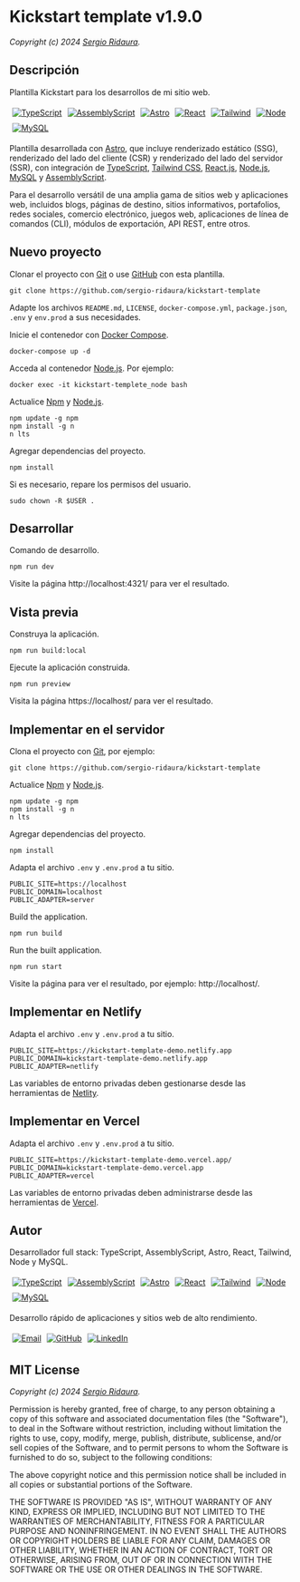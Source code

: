 # Kickstart template v1.9.0

_Copyright (c) 2024 [Sergio Ridaura](https://github.com/sergio-ridaura)._

## Descripción

Plantilla Kickstart para los desarrollos de mi sitio web.

<p style="display:flex; flex-direction:row; align-items: flex-start; flex-wrap: wrap;">
  <a href="https://www.typescriptlang.org/">
    <img style="margin:5px;" src="https://img.shields.io/badge/TypeScript-0078D4?style=for-the-badge&logo=typescript&logoColor=white" alt="TypeScript">
  </a>
  <a href="https://www.assemblyscript.org/">
    <img style="margin:5px;" src="https://img.shields.io/badge/assemblyscript-0078D4.svg?style=for-the-badge&logo=assemblyscript&logoColor=white" alt="AssemblyScript">
  </a>
  <a href="https://astro.build/">
    <img style="margin:5px;" src="https://img.shields.io/badge/astro-%232C2052.svg?style=for-the-badge&logo=astro&logoColor=white" alt="Astro">
  </a>
  <a href="https://es.react.dev/">
    <img style="margin:5px;" src="https://img.shields.io/badge/react-333333.svg?style=for-the-badge&logo=react&logoColor=white" alt="React">
  </a>
  <a href="https://tailwindcss.com/">
    <img style="margin:5px;" src="https://img.shields.io/badge/tailwind-%2338B2AC.svg?style=for-the-badge&logo=tailwind-css&logoColor=white" alt="Tailwind">
  </a>
  <a href="https://nodejs.org/">
    <img style="margin:5px;" src="https://img.shields.io/badge/node-6DA55F?style=for-the-badge&logo=node.js&logoColor=white" alt="Node">
  </a>
  <a href="https://www.mysql.com/">
    <img style="margin:5px;" src="https://img.shields.io/badge/mysql-4479A1.svg?style=for-the-badge&logo=mysql&logoColor=white" alt="MySQL">
  </a>
</p>

Plantilla desarrollada con [Astro](https://astro.build/), que incluye renderizado estático (SSG), renderizado del lado del cliente (CSR) y renderizado del lado del servidor (SSR), con integración de [TypeScript](https://www.typescriptlang.org/), [Tailwind CSS](https://tailwindcss.com/), [React.js](https://es.react.dev/), [Node.js](https://nodejs.org/), [MySQL](https://www.mysql.com/) y [AssemblyScript](https://www.assemblyscript.org/).

Para el desarrollo versátil de una amplia gama de sitios web y aplicaciones web, incluidos blogs, páginas de destino, sitios informativos, portafolios, redes sociales, comercio electrónico, juegos web, aplicaciones de línea de comandos (CLI), módulos de exportación, API REST, entre otros.

## Nuevo proyecto

Clonar el proyecto con [Git](https://git-scm.com/) o use [GitHub](https://github.com/) con esta plantilla.

```console
git clone https://github.com/sergio-ridaura/kickstart-template
```

Adapte los archivos `README.md`, `LICENSE`, `docker-compose.yml`, `package.json`, `.env` y `env.prod` a sus necesidades.

Inicie el contenedor con [Docker Compose](https://docs.docker.com/compose/).

```console
docker-compose up -d
```

Acceda al contenedor [Node.js](https://nodejs.org/). Por ejemplo:

```console
docker exec -it kickstart-templete_node bash
```

Actualice [Npm](https://www.npmjs.com/) y [Node.js](https://nodejs.org/).

```console
npm update -g npm
npm install -g n
n lts
```

Agregar dependencias del proyecto.

```console
npm install
```

Si es necesario, repare los permisos del usuario.

```console
sudo chown -R $USER .
```

## Desarrollar

Comando de desarrollo.

```console
npm run dev
```

Visite la página http://localhost:4321/ para ver el resultado.

## Vista previa

Construya la aplicación.

```console
npm run build:local
```

Ejecute la aplicación construida.

```console
npm run preview
```

Visita la página https://localhost/ para ver el resultado.

## Implementar en el servidor

Clona el proyecto con [Git](https://git-scm.com/), por ejemplo:

```console
git clone https://github.com/sergio-ridaura/kickstart-template
```

Actualice [Npm](https://www.npmjs.com/) y [Node.js](https://nodejs.org/).

```console
npm update -g npm
npm install -g n
n lts
```

Agregar dependencias del proyecto.

```console
npm install
```

Adapta el archivo `.env` y `.env.prod` a tu sitio.

```console
PUBLIC_SITE=https://localhost
PUBLIC_DOMAIN=localhost
PUBLIC_ADAPTER=server
```

Build the application.

```console
npm run build
```

Run the built application.

```console
npm run start
```

Visite la página para ver el resultado, por ejemplo: http://localhost/.

## Implementar en Netlify

Adapta el archivo `.env` y `.env.prod` a tu sitio.

```console
PUBLIC_SITE=https://kickstart-template-demo.netlify.app
PUBLIC_DOMAIN=kickstart-template-demo.netlify.app
PUBLIC_ADAPTER=netlify
```

Las variables de entorno privadas deben gestionarse desde las herramientas de [Netlity](https://www.netlify.com/).

## Implementar en Vercel

Adapta el archivo `.env` y `.env.prod` a tu sitio.

```console
PUBLIC_SITE=https://kickstart-template-demo.vercel.app/
PUBLIC_DOMAIN=kickstart-template-demo.vercel.app
PUBLIC_ADAPTER=vercel
```

Las variables de entorno privadas deben administrarse desde las herramientas de [Vercel](https://vercel.com/).

## Autor

Desarrollador full stack: TypeScript, AssemblyScript, Astro, React, Tailwind, Node y MySQL.

<p style="display:flex; flex-direction:row; align-items: flex-start; flex-wrap: wrap;">
  <a href="https://www.typescriptlang.org/">
    <img style="margin:5px;" src="https://img.shields.io/badge/TypeScript-0078D4?style=for-the-badge&logo=typescript&logoColor=white" alt="TypeScript">
  </a>
  <a href="https://www.assemblyscript.org/">
    <img style="margin:5px;" src="https://img.shields.io/badge/assemblyscript-0078D4.svg?style=for-the-badge&logo=assemblyscript&logoColor=white" alt="AssemblyScript">
  </a>
  <a href="https://astro.build/">
    <img style="margin:5px;" src="https://img.shields.io/badge/astro-%232C2052.svg?style=for-the-badge&logo=astro&logoColor=white" alt="Astro">
  </a>
  <a href="https://es.react.dev/">
    <img style="margin:5px;" src="https://img.shields.io/badge/react-333333.svg?style=for-the-badge&logo=react&logoColor=white" alt="React">
  </a>
  <a href="https://tailwindcss.com/">
    <img style="margin:5px;" src="https://img.shields.io/badge/tailwind-%2338B2AC.svg?style=for-the-badge&logo=tailwind-css&logoColor=white" alt="Tailwind">
  </a>
  <a href="https://nodejs.org/">
    <img style="margin:5px;" src="https://img.shields.io/badge/node-6DA55F?style=for-the-badge&logo=node.js&logoColor=white" alt="Node">
  </a>
  <a href="https://www.mysql.com/">
    <img style="margin:5px;" src="https://img.shields.io/badge/mysql-4479A1.svg?style=for-the-badge&logo=mysql&logoColor=white" alt="MySQL">
  </a>
</p>

Desarrollo rápido de aplicaciones y sitios web de alto rendimiento.

<p style="display:flex; flex-direction:row; align-items: flex-start; flex-wrap: wrap;">
  <a href="mailto:sergio.ridaura@outlook.com">
    <img style="margin:5px;" src="https://img.shields.io/badge/Email-0078D4?style=for-the-badge&logo=microsoft-outlook&logoColor=white" alt="Email">
  </a>
  <a href="https://github.com/sergio-ridaura">
    <img style="margin:5px;" src="https://img.shields.io/static/v1?style=for-the-badge&message=GitHub&color=181717&logo=GitHub&logoColor=FFFFFF&label=" alt="GitHub">
  </a>
  <a href="https://www.linkedin.com/in/sergio-ridaura/">
    <img style="margin:5px;" src="https://img.shields.io/badge/LinkedIn-0077B5?style=for-the-badge&logo=linkedin&logoColor=white" alt="LinkedIn">
  </a>
</p>

## MIT License

_Copyright (c) 2024 [Sergio Ridaura](https://github.com/sergio-ridaura)._

Permission is hereby granted, free of charge, to any person obtaining a copy of this software and associated documentation files (the "Software"), to deal in the Software without restriction, including without limitation the rights to use, copy, modify, merge, publish, distribute, sublicense, and/or sell copies of the Software, and to permit persons to whom the Software is furnished to do so, subject to the following conditions:

The above copyright notice and this permission notice shall be included in all copies or substantial portions of the Software.

THE SOFTWARE IS PROVIDED "AS IS", WITHOUT WARRANTY OF ANY KIND, EXPRESS OR IMPLIED, INCLUDING BUT NOT LIMITED TO THE WARRANTIES OF MERCHANTABILITY, FITNESS FOR A PARTICULAR PURPOSE AND NONINFRINGEMENT. IN NO EVENT SHALL THE AUTHORS OR COPYRIGHT HOLDERS BE LIABLE FOR ANY CLAIM, DAMAGES OR OTHER LIABILITY, WHETHER IN AN ACTION OF CONTRACT, TORT OR OTHERWISE, ARISING FROM, OUT OF OR IN CONNECTION WITH THE SOFTWARE OR THE USE OR OTHER DEALINGS IN THE SOFTWARE.

